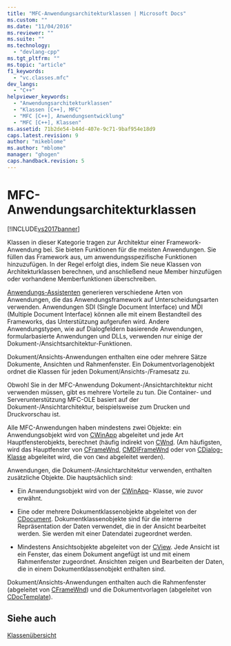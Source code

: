 ```yaml
---
title: "MFC-Anwendungsarchitekturklassen | Microsoft Docs"
ms.custom: ""
ms.date: "11/04/2016"
ms.reviewer: ""
ms.suite: ""
ms.technology: 
  - "devlang-cpp"
ms.tgt_pltfrm: ""
ms.topic: "article"
f1_keywords: 
  - "vc.classes.mfc"
dev_langs: 
  - "C++"
helpviewer_keywords: 
  - "Anwendungsarchitekturklassen"
  - "Klassen [C++], MFC"
  - "MFC [C++], Anwendungsentwicklung"
  - "MFC [C++], Klassen"
ms.assetid: 71b2de54-b44d-407e-9c71-9baf954e18d9
caps.latest.revision: 9
author: "mikeblome"
ms.author: "mblome"
manager: "ghogen"
caps.handback.revision: 5
---
```

# MFC-Anwendungsarchitekturklassen
[!INCLUDE[vs2017banner](../assembler/inline/includes/vs2017banner.md)]

Klassen in dieser Kategorie tragen zur Architektur einer Framework\-Anwendung bei.  Sie bieten Funktionen für die meisten Anwendungen.  Sie füllen das Framework aus, um anwendungsspezifische Funktionen hinzuzufügen.  In der Regel erfolgt dies, indem Sie neue Klassen von Architekturklassen berechnen, und anschließend neue Member hinzufügen oder vorhandene Memberfunktionen überschreiben.  
  
 [Anwendungs\-Assistenten](../mfc/reference/mfc-application-wizard.md) generieren verschiedene Arten von Anwendungen, die das Anwendungsframework auf Unterscheidungsarten verwenden.  Anwendungen SDI \(Single Document Interface\) und MDI \(Multiple Document Interface\) können alle mit einem Bestandteil des Frameworks, das Unterstützung aufgerufen wird.  Andere Anwendungstypen, wie auf Dialogfeldern basierende Anwendungen, formularbasierte Anwendungen und DLLs, verwenden nur einige der Dokument\-\/Ansichtsarchitektur\-Funktionen.  
  
 Dokument\/Ansichts\-Anwendungen enthalten eine oder mehrere Sätze Dokumente, Ansichten und Rahmenfenster.  Ein Dokumentvorlagenobjekt ordnet die Klassen für jeden Dokument\/Ansichts\-\/Framesatz zu.  
  
 Obwohl Sie in der MFC\-Anwendung Dokument\-\/Ansichtarchitektur nicht verwenden müssen, gibt es mehrere Vorteile zu tun.  Die Container\- und Serverunterstützung MFC\-OLE basiert auf der Dokument\-\/Ansichtarchitektur, beispielsweise zum Drucken und Druckvorschau ist.  
  
 Alle MFC\-Anwendungen haben mindestens zwei Objekte: ein Anwendungsobjekt wird von [CWinApp](../mfc/reference/cwinapp-class.md) abgeleitet und jede Art Hauptfensterobjekts, berechnet \(häufig indirekt von [CWnd](../mfc/reference/cwnd-class.md). \(Am häufigsten, wird das Hauptfenster von [CFrameWnd](../mfc/reference/cframewnd-class.md), [CMDIFrameWnd](../mfc/reference/cmdiframewnd-class.md) oder von [CDialog\-Klasse](../mfc/reference/cdialog-class.md) abgeleitet wird, die von `CWnd` abgeleitet werden\).  
  
 Anwendungen, die Dokument\-\/Ansichtarchitektur verwenden, enthalten zusätzliche Objekte.  Die hauptsächlich sind:  
  
-   Ein Anwendungsobjekt wird von der [CWinApp](../mfc/reference/cwinapp-class.md)\- Klasse, wie zuvor erwähnt.  
  
-   Eine oder mehrere Dokumentklassenobjekte abgeleitet von der [CDocument](../mfc/reference/cdocument-class.md).  Dokumentklassenobjekte sind für die interne Repräsentation der Daten verwendet, die in der Ansicht bearbeitet werden.  Sie werden mit einer Datendatei zugeordnet werden.  
  
-   Mindestens Ansichtsobjekte abgeleitet von der [CView](../mfc/reference/cview-class.md).  Jede Ansicht ist ein Fenster, das einem Dokument angefügt ist und mit einem Rahmenfenster zugeordnet.  Ansichten zeigen und Bearbeiten der Daten, die in einem Dokumentklassenobjekt enthalten sind.  
  
 Dokument\/Ansichts\-Anwendungen enthalten auch die Rahmenfenster \(abgeleitet von [CFrameWnd](../mfc/reference/cframewnd-class.md)\) und die Dokumentvorlagen \(abgeleitet von [CDocTemplate](../mfc/reference/cdoctemplate-class.md)\).  
  
## Siehe auch  
 [Klassenübersicht](../mfc/class-library-overview.md)